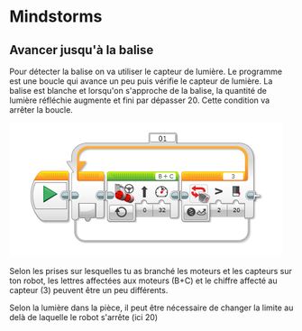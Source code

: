 # Mindstorms

## Avancer jusqu'à la balise

Pour détecter la balise on va utiliser le capteur de lumière.
Le programme est une boucle qui avance un peu puis vérifie le capteur de lumière.
La balise est blanche et lorsqu'on s'approche de la balise, la quantité de lumière réfléchie augmente et fini par dépasser 20.  Cette condition va arrêter la boucle.

![Moteur Avancer jusqu'a balise](images/moteur-avancer-balise.png)

Selon les prises sur lesquelles tu as branché les moteurs et les capteurs sur ton robot, les lettres affectées aux moteurs (B+C) et le chiffre affecté au capteur (3) peuvent être un peu différents.

Selon la lumière dans la pièce, il peut être nécessaire de changer la limite au delà de laquelle le robot s'arrête (ici 20)
